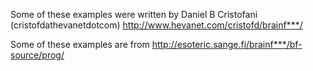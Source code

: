 Some of these examples were written by Daniel B Cristofani (cristofdathevanetdotcom)
http://www.hevanet.com/cristofd/brainf***/

Some of these examples are from http://esoteric.sange.fi/brainf***/bf-source/prog/